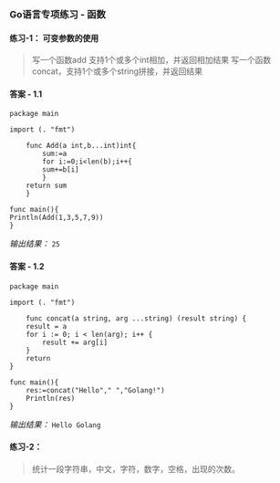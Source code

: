 ### **Go语言专项练习 - 函数**

#### **练习-1：** 可变参数的使用

> 写一个函数add 支持1个或多个int相加，并返回相加结果
> 写一个函数concat，支持1个或多个string拼接，并返回结果

#### 答案 - 1.1

```
package main

import (. "fmt")

	func Add(a int,b...int)int{
		sum:=a
		for i:=0;i<len(b);i++{
		sum+=b[i]
		}
	return sum
	}
	
func main(){
Println(Add(1,3,5,7,9))
}
```
*输出结果：* `25`

#### 答案 - 1.2
```
package main

import (. "fmt")

	func concat(a string, arg ...string) (result string) {
    result = a
    for i := 0; i < len(arg); i++ {
        result += arg[i]
    }
    return
}
	
func main(){
    res:=concat("Hello"," ","Golang!")
    Println(res)
}
```
*输出结果：* `Hello Golang`

#### **练习-2：**

>  统计一段字符串，中文，字符，数字，空格，出现的次数。



